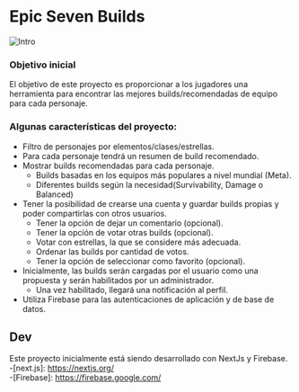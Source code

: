 # Epic Seven Builds

![Intro](https://github.com/GianGougeon/Epic7Builds/blob/main/Screenshots/Screenshot_1.png?raw=true)

### Objetivo inicial

El objetivo de este proyecto es proporcionar a los jugadores una herramienta para encontrar las mejores builds/recomendadas de equipo para cada personaje.


### Algunas características del proyecto:

- Filtro de personajes por elementos/clases/estrellas.
- Para cada personaje tendrá un resumen de build recomendado.
- Mostrar builds recomendadas para cada personaje.
  * Builds basadas en los equipos más populares a nivel mundial (Meta).
  * Diferentes builds según la necesidad(Survivability, Damage o Balanced)
- Tener la posibilidad de crearse una cuenta y guardar builds propias y poder compartirlas con otros usuarios.
    * Tener la opción de dejar un comentario (opcional).
    * Tener la opción de votar otras builds (opcional).
    * Votar con estrellas, la que se considere más adecuada. 
    * Ordenar las builds por cantidad de votos.
    * Tener la opción de seleccionar como favorito (opcional).
- Inicialmente, las builds serán cargadas por el usuario como una propuesta y serán habilitados por un administrador.
    * Una vez habilitado, llegará una notificación al perfil.
- Utiliza Firebase para las autenticaciones de aplicación y de base de datos.

## Dev

Este proyecto inicialmente está siendo desarrollado con NextJs y Firebase. <br/>
-[next.js]: https://nextjs.org/ <br/>
-[Firebase]: https://firebase.google.com/